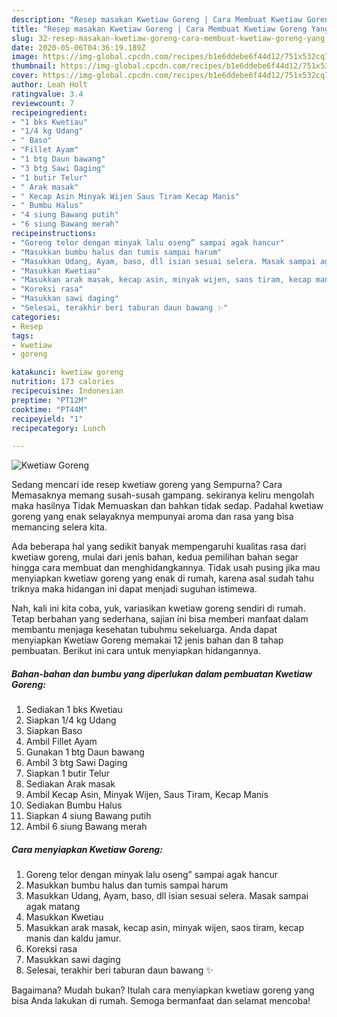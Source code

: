 ```yaml
---
description: "Resep masakan Kwetiaw Goreng | Cara Membuat Kwetiaw Goreng Yang Sedap"
title: "Resep masakan Kwetiaw Goreng | Cara Membuat Kwetiaw Goreng Yang Sedap"
slug: 32-resep-masakan-kwetiaw-goreng-cara-membuat-kwetiaw-goreng-yang-sedap
date: 2020-05-06T04:36:19.189Z
image: https://img-global.cpcdn.com/recipes/b1e6ddebe6f44d12/751x532cq70/kwetiaw-goreng-foto-resep-utama.jpg
thumbnail: https://img-global.cpcdn.com/recipes/b1e6ddebe6f44d12/751x532cq70/kwetiaw-goreng-foto-resep-utama.jpg
cover: https://img-global.cpcdn.com/recipes/b1e6ddebe6f44d12/751x532cq70/kwetiaw-goreng-foto-resep-utama.jpg
author: Leah Holt
ratingvalue: 3.4
reviewcount: 7
recipeingredient:
- "1 bks Kwetiau"
- "1/4 kg Udang"
- " Baso"
- "Fillet Ayam"
- "1 btg Daun bawang"
- "3 btg Sawi Daging"
- "1 butir Telur"
- " Arak masak"
- " Kecap Asin Minyak Wijen Saus Tiram Kecap Manis"
- " Bumbu Halus"
- "4 siung Bawang putih"
- "6 siung Bawang merah"
recipeinstructions:
- "Goreng telor dengan minyak lalu oseng” sampai agak hancur"
- "Masukkan bumbu halus dan tumis sampai harum"
- "Masukkan Udang, Ayam, baso, dll isian sesuai selera. Masak sampai agak matang"
- "Masukkan Kwetiau"
- "Masukkan arak masak, kecap asin, minyak wijen, saos tiram, kecap manis dan kaldu jamur."
- "Koreksi rasa"
- "Masukkan sawi daging"
- "Selesai, terakhir beri taburan daun bawang ✨"
categories:
- Resep
tags:
- kwetiaw
- goreng

katakunci: kwetiaw goreng 
nutrition: 173 calories
recipecuisine: Indonesian
preptime: "PT12M"
cooktime: "PT44M"
recipeyield: "1"
recipecategory: Lunch

---
```



![Kwetiaw Goreng](https://img-global.cpcdn.com/recipes/b1e6ddebe6f44d12/751x532cq70/kwetiaw-goreng-foto-resep-utama.jpg)

Sedang mencari ide resep kwetiaw goreng yang Sempurna? Cara Memasaknya memang susah-susah gampang. sekiranya keliru mengolah maka hasilnya Tidak Memuaskan dan bahkan tidak sedap. Padahal kwetiaw goreng yang enak selayaknya mempunyai aroma dan rasa yang bisa memancing selera kita.



Ada beberapa hal yang sedikit banyak mempengaruhi kualitas rasa dari kwetiaw goreng, mulai dari jenis bahan, kedua pemilihan bahan segar hingga cara membuat dan menghidangkannya. Tidak usah pusing jika mau menyiapkan kwetiaw goreng yang enak di rumah, karena asal sudah tahu triknya maka hidangan ini dapat menjadi suguhan istimewa.


Nah, kali ini kita coba, yuk, variasikan kwetiaw goreng sendiri di rumah. Tetap berbahan yang sederhana, sajian ini bisa memberi manfaat dalam membantu menjaga kesehatan tubuhmu sekeluarga. Anda dapat menyiapkan Kwetiaw Goreng memakai 12 jenis bahan dan 8 tahap pembuatan. Berikut ini cara untuk menyiapkan hidangannya.

<!--inarticleads1-->

##### Bahan-bahan dan bumbu yang diperlukan dalam pembuatan Kwetiaw Goreng:

1. Sediakan 1 bks Kwetiau
1. Siapkan 1/4 kg Udang
1. Siapkan  Baso
1. Ambil Fillet Ayam
1. Gunakan 1 btg Daun bawang
1. Ambil 3 btg Sawi Daging
1. Siapkan 1 butir Telur
1. Sediakan  Arak masak
1. Ambil  Kecap Asin, Minyak Wijen, Saus Tiram, Kecap Manis
1. Sediakan  Bumbu Halus
1. Siapkan 4 siung Bawang putih
1. Ambil 6 siung Bawang merah




<!--inarticleads2-->

##### Cara menyiapkan Kwetiaw Goreng:

1. Goreng telor dengan minyak lalu oseng” sampai agak hancur
1. Masukkan bumbu halus dan tumis sampai harum
1. Masukkan Udang, Ayam, baso, dll isian sesuai selera. Masak sampai agak matang
1. Masukkan Kwetiau
1. Masukkan arak masak, kecap asin, minyak wijen, saos tiram, kecap manis dan kaldu jamur.
1. Koreksi rasa
1. Masukkan sawi daging
1. Selesai, terakhir beri taburan daun bawang ✨




Bagaimana? Mudah bukan? Itulah cara menyiapkan kwetiaw goreng yang bisa Anda lakukan di rumah. Semoga bermanfaat dan selamat mencoba!
